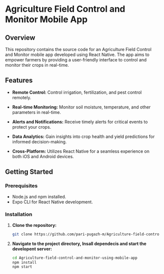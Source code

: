 # Agriculture Field Control and Monitor Mobile App

## Overview

This repository contains the source code for an Agriculture Field Control and Monitor mobile app developed using React Native. The app aims to empower farmers by providing a user-friendly interface to control and monitor their crops in real-time.

## Features

- **Remote Control:** Control irrigation, fertilization, and pest control remotely.
  
- **Real-time Monitoring:** Monitor soil moisture, temperature, and other parameters in real-time.

- **Alerts and Notifications:** Receive timely alerts for critical events to protect your crops.

- **Data Analytics:** Gain insights into crop health and yield predictions for informed decision-making.

- **Cross-Platform:** Utilizes React Native for a seamless experience on both iOS and Android devices.

## Getting Started

### Prerequisites

- Node.js and npm installed.
- Expo CLI for React Native development.

### Installation

1. **Clone the repository:**

   ```bash
   git clone https://github.com/pari-pugazh-m/Agriculture-field-control-and-monitor-using-mobile-app.git
2. **Navigate to the project directory, Insall dependecis and start the developent server:**
   
   ```bash
   cd Agriculture-field-control-and-monitor-using-mobile-app
   npm install
   npm start

   

   
